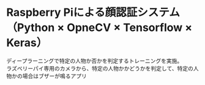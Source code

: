 # Raspberry Piによる顔認証システム（Python × OpneCV × Tensorflow × Keras）


ディープラーニングで特定の人物か否かを判定するトレーニングを実施。<br>
ラズベリーパイ専用のカメラから、特定の人物かかどうかを判定して、特定の人物かの場合はブザーが鳴るアプリ

